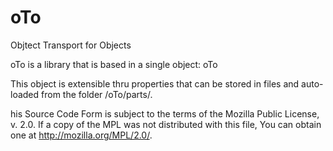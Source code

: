 # oTo
Objtect Transport for Objects

oTo is a library that is based in a single object: oTo

This object is extensible thru properties that can be stored in files and auto-loaded from the folder /oTo/parts/.

his Source Code Form is subject to the terms of the Mozilla Public License, v. 2.0. If a copy of the MPL was not distributed with this file, You can obtain one at http://mozilla.org/MPL/2.0/.
